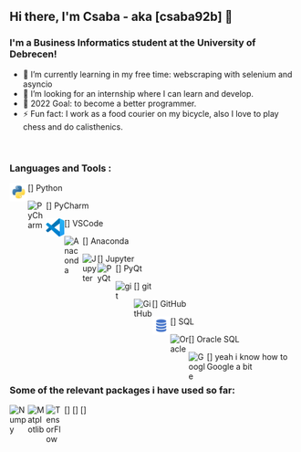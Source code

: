 ## Hi there, I'm Csaba - aka [csaba92b] 👋 

### I'm a Business Informatics student at the University of Debrecen!

- 🌱 I’m currently learning in my free time: webscraping with selenium and asyncio
- 👯 I’m looking for an internship where I can learn and develop.
- 🥅 2022 Goal: to become a better programmer.
- ⚡ Fun fact: I work as a food courier on my bicycle, also I love to play chess and do calisthenics.

<br />


### Languages and Tools  :

[<img align="left" alt="Python" width="32px" src="https://raw.githubusercontent.com/github/explore/80688e429a7d4ef2fca1e82350fe8e3517d3494d/topics/python/python.png" />] Python

[<img align="left" alt="PyCharm" width="32px" src="https://upload.wikimedia.org/wikipedia/commons/1/1d/PyCharm_Icon.svg" />] PyCharm

[<img align="left" alt="Visual Studio Code" width="32px" src="https://raw.githubusercontent.com/github/explore/80688e429a7d4ef2fca1e82350fe8e3517d3494d/topics/visual-studio-code/visual-studio-code.png" />] VSCode

[<img align="left" alt="Anaconda" width="32px" src="https://avatars.githubusercontent.com/u/22454001?s=200&v=4" />] Anaconda

[<img align="left" alt="Jupyter" width="26px" src="https://cdn.svgporn.com/logos/jupyter.svg?response-content-disposition=attachment%3Bfilename%3Djupyter.svg" />] Jupyter
<br />
[<img align="left" alt="PyQt" width="32px" src="https://cdn.svgporn.com/logos/qt.svg?response-content-disposition=attachment%3Bfilename%3Dqt.svg" />] PyQt

[<img align="left" alt="git" width="32px" src="https://raw.githubusercontent.com/jmnote/z-icons/master/svg/git.svg" />] git

[<img align="left" alt="GitHub" width="32px" src="https://raw.githubusercontent.com/jmnote/z-icons/master/svg/github.svg" />] GitHub

[<img align="left" alt="SQL" width="32px" src="https://raw.githubusercontent.com/github/explore/80688e429a7d4ef2fca1e82350fe8e3517d3494d/topics/sql/sql.png" />] SQL

[<img align="left" alt="Oracle" width="32px" src="https://cdn.svgporn.com/logos/oracle.svg?response-content-disposition=attachment%3Bfilename%3Doracle.svg" />]  Oracle SQL

[<img align="left" alt="Google" width="32px" src="https://raw.githubusercontent.com/jmnote/z-icons/master/svg/google.svg" />] yeah i know how to Google a bit

### Some of the relevant packages i have used so far:

[<img align="left" alt="Numpy" width="32px" src="https://cdn.svgporn.com/logos/numpy.svg?response-content-disposition=attachment%3Bfilename%3Dnumpy.svg" />]
[<img align="left" alt="Matplotlib" width="32px" src="https://cdn.svgporn.com/logos/matplotlib.svg?response-content-disposition=attachment%3Bfilename%3Dmatplotlib.svg" />]
[<img align="left" alt="TensorFlow" width="32px" src="https://cdn.svgporn.com/logos/tensorflow.svg?response-content-disposition=attachment%3Bfilename%3Dtensorflow.svg" />] 

<br />
<br />

